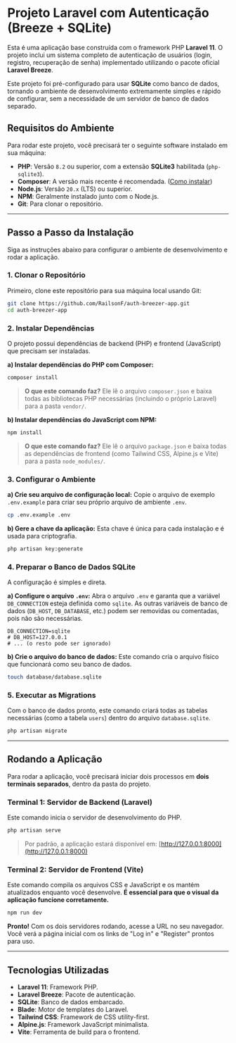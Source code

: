 # Projeto Laravel com Autenticação (Breeze + SQLite)

Esta é uma aplicação base construída com o framework PHP **Laravel 11**. O projeto inclui um sistema completo de autenticação de usuários (login, registro, recuperação de senha) implementado utilizando o pacote oficial **Laravel Breeze**.

Este projeto foi pré-configurado para usar **SQLite** como banco de dados, tornando o ambiente de desenvolvimento extremamente simples e rápido de configurar, sem a necessidade de um servidor de banco de dados separado.

## Requisitos do Ambiente

Para rodar este projeto, você precisará ter o seguinte software instalado em sua máquina:

- **PHP**: Versão `8.2` ou superior, com a extensão **SQLite3** habilitada (`php-sqlite3`).
- **Composer**: A versão mais recente é recomendada. ([Como instalar](https://getcomposer.org/))
- **Node.js**: Versão `20.x` (LTS) ou superior.
- **NPM**: Geralmente instalado junto com o Node.js.
- **Git**: Para clonar o repositório.

---

## Passo a Passo da Instalação

Siga as instruções abaixo para configurar o ambiente de desenvolvimento e rodar a aplicação.

### 1. Clonar o Repositório

Primeiro, clone este repositório para sua máquina local usando Git:
```bash
git clone https://github.com/RailsonF/auth-breezer-app.git
cd auth-breezer-app
```


### 2. Instalar Dependências

O projeto possui dependências de backend (PHP) e frontend (JavaScript) que precisam ser instaladas.

**a) Instalar dependências do PHP com Composer:**
```bash
composer install
```
> **O que este comando faz?** Ele lê o arquivo `composer.json` e baixa todas as bibliotecas PHP necessárias (incluindo o próprio Laravel) para a pasta `vendor/`.

**b) Instalar dependências do JavaScript com NPM:**
```bash
npm install
```
> **O que este comando faz?** Ele lê o arquivo `package.json` e baixa todas as dependências de frontend (como Tailwind CSS, Alpine.js e Vite) para a pasta `node_modules/`.

### 3. Configurar o Ambiente

**a) Crie seu arquivo de configuração local:**
Copie o arquivo de exemplo `.env.example` para criar seu próprio arquivo de ambiente `.env`.
```bash
cp .env.example .env
```

**b) Gere a chave da aplicação:**
Esta chave é única para cada instalação e é usada para criptografia.
```bash
php artisan key:generate
```

### 4. Preparar o Banco de Dados SQLite

A configuração é simples e direta.

**a) Configure o arquivo `.env`:**
Abra o arquivo `.env` e garanta que a variável `DB_CONNECTION` esteja definida como `sqlite`. As outras variáveis de banco de dados (`DB_HOST`, `DB_DATABASE`, etc.) podem ser removidas ou comentadas, pois não são necessárias.

```env
DB_CONNECTION=sqlite
# DB_HOST=127.0.0.1
# ... (o resto pode ser ignorado)
```

**b) Crie o arquivo do banco de dados:**
Este comando cria o arquivo físico que funcionará como seu banco de dados.
```bash
touch database/database.sqlite
```

### 5. Executar as Migrations

Com o banco de dados pronto, este comando criará todas as tabelas necessárias (como a tabela `users`) dentro do arquivo `database.sqlite`.

```bash
php artisan migrate
```

---

## Rodando a Aplicação

Para rodar a aplicação, você precisará iniciar dois processos em **dois terminais separados**, dentro da pasta do projeto.

### Terminal 1: Servidor de Backend (Laravel)

Este comando inicia o servidor de desenvolvimento do PHP.

```bash
php artisan serve
```
> Por padrão, a aplicação estará disponível em: [http://127.0.0.1:8000](http://127.0.0.1:8000)

### Terminal 2: Servidor de Frontend (Vite)

Este comando compila os arquivos CSS e JavaScript e os mantém atualizados enquanto você desenvolve. **É essencial para que o visual da aplicação funcione corretamente.**

```bash
npm run dev
```

**Pronto!** Com os dois servidores rodando, acesse a URL no seu navegador. Você verá a página inicial com os links de "Log in" e "Register" prontos para uso.

---

## Tecnologias Utilizadas

- **Laravel 11**: Framework PHP.
- **Laravel Breeze**: Pacote de autenticação.
- **SQLite**: Banco de dados embarcado.
- **Blade**: Motor de templates do Laravel.
- **Tailwind CSS**: Framework de CSS utility-first.
- **Alpine.js**: Framework JavaScript minimalista.
- **Vite**: Ferramenta de build para o frontend.